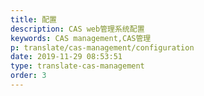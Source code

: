 ```yaml
---
title: 配置
description: CAS web管理系统配置
keywords: CAS management,CAS管理
p: translate/cas-management/configuration
date: 2019-11-29 08:53:51
type: translate-cas-management
order: 3
---
```



